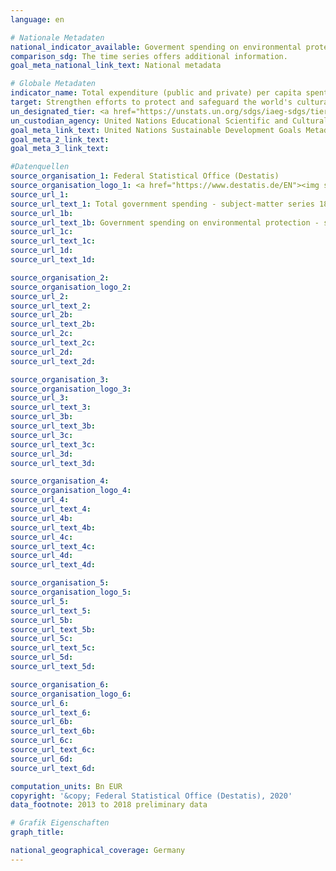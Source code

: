 ```yaml
---
language: en

# Nationale Metadaten
national_indicator_available: Goverment spending on environmental protection (COFOG section 5) <br>Goverment spending on recreation, culture and religion (COFOG section 8)
comparison_sdg: The time series offers additional information.
goal_meta_national_link_text: National metadata

# Globale Metadaten
indicator_name: Total expenditure (public and private) per capita spent on the preservation, protection and conservation of all cultural and natural heritage, by type of heritage (cultural, natural, mixed and World Heritage Centre designation), level of government (national, regional and local/municipal), type of expenditure (operating expenditure/investment) and type of private funding (donations in kind, private non-profit sector and sponsorship)
target: Strengthen efforts to protect and safeguard the world's cultural and natural heritage
un_designated_tier: <a href="https://unstats.un.org/sdgs/iaeg-sdgs/tier-classification/" title="Click here for more information on the UN tier classification.">Tier II</a>
un_custodian_agency: United Nations Educational Scientific and Cultural Organization (UNESCO)
goal_meta_link_text: United Nations Sustainable Development Goals Metadata
goal_meta_2_link_text: 
goal_meta_3_link_text: 

#Datenquellen
source_organisation_1: Federal Statistical Office (Destatis)
source_organisation_logo_1: <a href="https://www.destatis.de/EN"><img src="https://g205sdgs.github.io/sdg-indicators/public/OrgImgEn/destatis.png" alt="Logo destatis" style="height:60px; width:148px" /></a>
source_url_1: 
source_url_text_1: Total government spending - subject-matter series 18, series 1.4 – 2017 (only available in German)
source_url_1b: 
source_url_text_1b: Government spending on environmental protection - subject-matter series 18, series 1.4 – 2017 (only available in German)
source_url_1c: 
source_url_text_1c: 
source_url_1d: 
source_url_text_1d: 

source_organisation_2: 
source_organisation_logo_2: 
source_url_2: 
source_url_text_2: 
source_url_2b: 
source_url_text_2b: 
source_url_2c: 
source_url_text_2c: 
source_url_2d: 
source_url_text_2d: 

source_organisation_3: 
source_organisation_logo_3: 
source_url_3: 
source_url_text_3: 
source_url_3b: 
source_url_text_3b: 
source_url_3c: 
source_url_text_3c: 
source_url_3d: 
source_url_text_3d: 

source_organisation_4: 
source_organisation_logo_4: 
source_url_4: 
source_url_text_4: 
source_url_4b: 
source_url_text_4b: 
source_url_4c: 
source_url_text_4c: 
source_url_4d: 
source_url_text_4d: 

source_organisation_5: 
source_organisation_logo_5: 
source_url_5: 
source_url_text_5: 
source_url_5b: 
source_url_text_5b: 
source_url_5c: 
source_url_text_5c: 
source_url_5d: 
source_url_text_5d: 

source_organisation_6: 
source_organisation_logo_6: 
source_url_6: 
source_url_text_6: 
source_url_6b: 
source_url_text_6b: 
source_url_6c: 
source_url_text_6c: 
source_url_6d: 
source_url_text_6d: 

computation_units: Bn EUR
copyright: '&copy; Federal Statistical Office (Destatis), 2020'
data_footnote: 2013 to 2018 preliminary data

# Grafik Eigenschaften
graph_title: 

national_geographical_coverage: Germany
---
```


